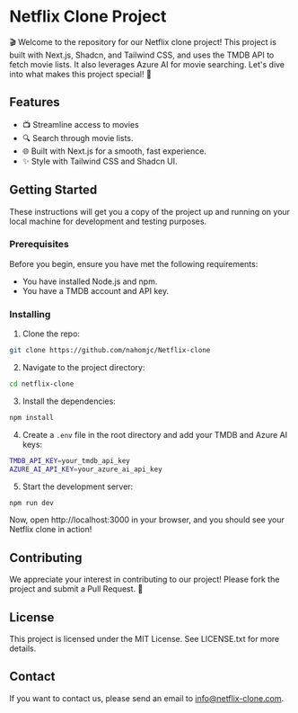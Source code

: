 # Netflix Clone Project

🎬 Welcome to the repository for our Netflix clone project! This project is built with Next.js, Shadcn, and Tailwind CSS, and uses the TMDB API to fetch movie lists. It also leverages Azure AI for movie searching. Let's dive into what makes this project special! 🚀

## Features

* 📺 Streamline access to movies 
* 🔍 Search through movie lists.
* 🌐 Built with Next.js for a smooth, fast experience.
* ✨ Style with Tailwind CSS and Shadcn UI.

## Getting Started

These instructions will get you a copy of the project up and running on your local machine for development and testing purposes.

### Prerequisites

Before you begin, ensure you have met the following requirements:

* You have installed Node.js and npm.
* You have a TMDB account and API key.


### Installing

1. Clone the repo:
  ```bash
  git clone https://github.com/nahomjc/Netflix-clone     
  ```
2. Navigate to the project directory:
  ```bash
  cd netflix-clone
  ```
3. Install the dependencies:
  ```bash
  npm install
  ```
4. Create a `.env` file in the root directory and add your TMDB and Azure AI keys:
  ```bash
  TMDB_API_KEY=your_tmdb_api_key
  AZURE_AI_API_KEY=your_azure_ai_api_key
  ```
5. Start the development server:
  ```bash
  npm run dev
  ```

Now, open http://localhost:3000 in your browser, and you should see your Netflix clone in action!

## Contributing

We appreciate your interest in contributing to our project! Please fork the project and submit a Pull Request. 👏

## License

This project is licensed under the MIT License. See LICENSE.txt for more details.

## Contact

If you want to contact us, please send an email to info@netflix-clone.com.
